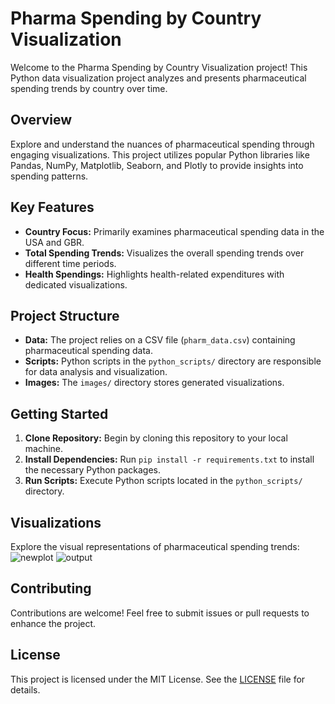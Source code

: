 # Pharma Spending by Country Visualization

Welcome to the Pharma Spending by Country Visualization project! This Python data visualization project analyzes and presents pharmaceutical spending trends by country over time.

## Overview

Explore and understand the nuances of pharmaceutical spending through engaging visualizations. This project utilizes popular Python libraries like Pandas, NumPy, Matplotlib, Seaborn, and Plotly to provide insights into spending patterns.

## Key Features

- **Country Focus:** Primarily examines pharmaceutical spending data in the USA and GBR.
- **Total Spending Trends:** Visualizes the overall spending trends over different time periods.
- **Health Spendings:** Highlights health-related expenditures with dedicated visualizations.

## Project Structure

- **Data:** The project relies on a CSV file (`pharm_data.csv`) containing pharmaceutical spending data.
- **Scripts:** Python scripts in the `python_scripts/` directory are responsible for data analysis and visualization.
- **Images:** The `images/` directory stores generated visualizations.

## Getting Started

1. **Clone Repository:** Begin by cloning this repository to your local machine.
2. **Install Dependencies:** Run `pip install -r requirements.txt` to install the necessary Python packages.
3. **Run Scripts:** Execute Python scripts located in the `python_scripts/` directory.

## Visualizations

Explore the visual representations of pharmaceutical spending trends:
![newplot](https://github.com/agellena/Pharma-Spendings-by-Country/assets/87250753/e37de872-92fb-490a-91db-2bdf0d7690de)
![output](https://github.com/agellena/Pharma-Spendings-by-Country/assets/87250753/30336a46-5b3f-4932-9d5d-1fc0ff86ea0d)

## Contributing

Contributions are welcome! Feel free to submit issues or pull requests to enhance the project.

## License

This project is licensed under the MIT License. See the [LICENSE](LICENSE) file for details.
